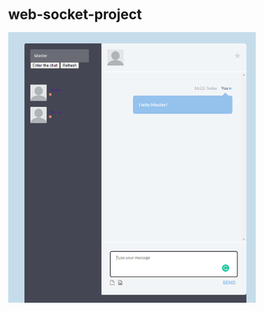 # web-socket-project

![Custom Messenger](https://github.com/mervenurgulbagci/web-socket-project/blob/master/websocket.png)
